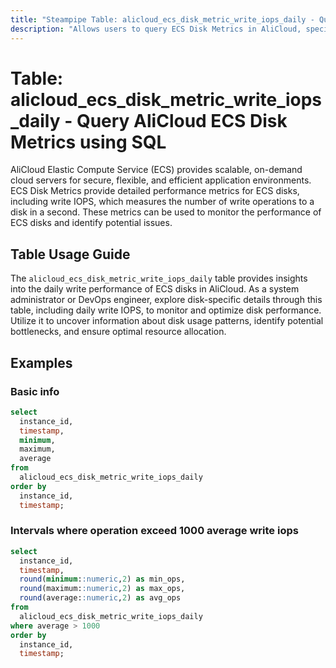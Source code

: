 ```yaml
---
title: "Steampipe Table: alicloud_ecs_disk_metric_write_iops_daily - Query AliCloud ECS Disk Metrics using SQL"
description: "Allows users to query ECS Disk Metrics in AliCloud, specifically the daily write IOPS (Input/Output Operations Per Second), providing insights into disk performance and potential bottlenecks."
---
```


# Table: alicloud_ecs_disk_metric_write_iops_daily - Query AliCloud ECS Disk Metrics using SQL

AliCloud Elastic Compute Service (ECS) provides scalable, on-demand cloud servers for secure, flexible, and efficient application environments. ECS Disk Metrics provide detailed performance metrics for ECS disks, including write IOPS, which measures the number of write operations to a disk in a second. These metrics can be used to monitor the performance of ECS disks and identify potential issues.

## Table Usage Guide

The `alicloud_ecs_disk_metric_write_iops_daily` table provides insights into the daily write performance of ECS disks in AliCloud. As a system administrator or DevOps engineer, explore disk-specific details through this table, including daily write IOPS, to monitor and optimize disk performance. Utilize it to uncover information about disk usage patterns, identify potential bottlenecks, and ensure optimal resource allocation.

## Examples

### Basic info

```sql
select
  instance_id,
  timestamp,
  minimum,
  maximum,
  average
from
  alicloud_ecs_disk_metric_write_iops_daily
order by
  instance_id,
  timestamp;
```

### Intervals where operation exceed 1000 average write iops

```sql
select
  instance_id,
  timestamp,
  round(minimum::numeric,2) as min_ops,
  round(maximum::numeric,2) as max_ops,
  round(average::numeric,2) as avg_ops
from
  alicloud_ecs_disk_metric_write_iops_daily
where average > 1000
order by
  instance_id,
  timestamp;
```